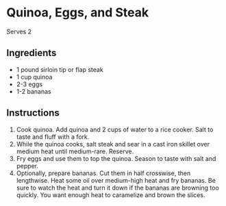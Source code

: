 # Quinoa, Eggs, and Steak

Serves 2

## Ingredients

- 1 pound sirloin tip or flap steak
- 1 cup quinoa
- 2-3 eggs
- 1-2 bananas

## Instructions

1. Cook quinoa. Add quinoa and 2 cups of water to a rice cooker. Salt to taste and fluff with a fork.
2. While the quinoa cooks, salt steak and sear in a cast iron skillet over medium heat until medium-rare. Reserve.
3. Fry eggs and use them to top the quinoa. Season to taste with salt and pepper.
4. Optionally, prepare bananas. Cut them in half crosswise, then lengthwise. Heat some oil over medium-high heat and fry bananas. Be sure to watch the heat and turn it down if the bananas are browning too quickly. You want enough heat to caramelize and brown the slices.
